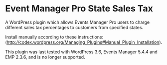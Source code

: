 Event Manager Pro State Sales Tax
=================================

A WordPress plugin which allows Events Manager Pro users to charge different sales tax percentages to customers from specified states.

Install manually according to these instructions: (http://codex.wordpress.org/Managing_Plugins#Manual_Plugin_Installation).

This plugin was last tested with WordPress 3.6, Events Manager 5.4.4 and EMP 2.3.6, and is no longer supported.

